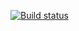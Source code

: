 [![Build status](https://ci.appveyor.com/api/projects/status/4s5v2w2w8etd1ciy?svg=true)](https://ci.appveyor.com/project/Andresek/deliverycard-selenide)
